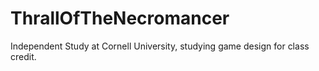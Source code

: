 ThrallOfTheNecromancer
======================

Independent Study at Cornell University, studying game design for class credit.
